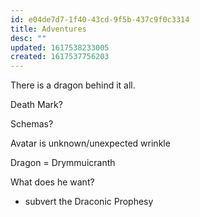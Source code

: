 ```yaml
---
id: e04de7d7-1f40-43cd-9f5b-437c9f0c3314
title: Adventures
desc: ""
updated: 1617538233005
created: 1617537756203
---
```


There is a dragon behind it all.

Death Mark?

Schemas?

Avatar is unknown/unexpected wrinkle

Dragon = Drymmuicranth

What does he want?

- subvert the Draconic Prophesy
